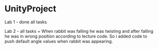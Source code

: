 # UnityProject

Lab 1 - done all tasks

Lab 2 - all tasks + When rabbit was falling he was twisting and after falling he was in wrong position according to lecture code.
So i added code to push default angle values when rabbit was appearing.

